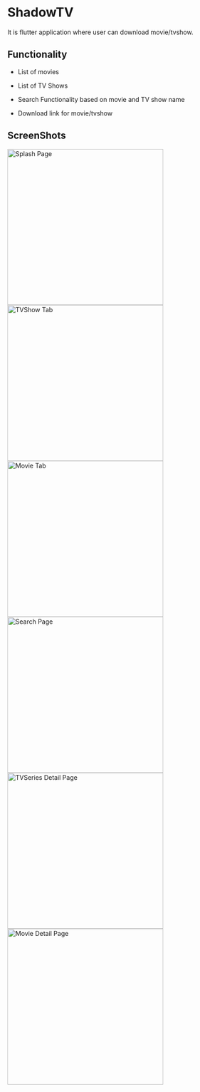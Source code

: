 # ShadowTV

It is flutter application where user can download movie/tvshow.

## Functionality

- List of movies

- List of TV Shows

- Search Functionality based on movie and TV show name

- Download link for movie/tvshow


## ScreenShots
<p align="left">
   <img src="https://github.com/Nirajmuttur/ShadowTv/blob/master/Screenshot_2021-08-17-21-01-19-380_com.example.movieapp.jpg" width="350" title="Splash Page">
  <img src="https://github.com/Nirajmuttur/ShadowTv/blob/master/Screenshot_2021-08-17-21-01-24-070_com.example.movieapp.jpg" width="350" title="TVShow Tab">
   <img src="https://github.com/Nirajmuttur/ShadowTv/blob/master/Screenshot_2021-08-17-21-01-26-549_com.example.movieapp.jpg" width="350" title="Movie Tab">
   <img src="https://github.com/Nirajmuttur/ShadowTv/blob/master/Screenshot_2021-08-17-21-01-30-563_com.example.movieapp.jpg"  width="350" title="Search Page">
   <img src="https://github.com/Nirajmuttur/ShadowTv/blob/master/Screenshot_2021-08-17-21-02-22-072_com.example.movieapp.jpg" width="350" title="TVSeries Detail Page">
  <img src="https://github.com/Nirajmuttur/ShadowTv/blob/master/Screenshot_2021-08-17-21-02-47-566_com.example.movieapp%201.jpg" width="350" title="Movie Detail Page">
</p>
